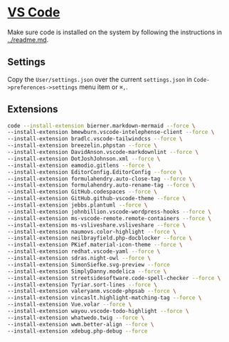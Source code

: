 # [VS Code](https://code.visualstudio.com/)

Make sure code is installed on the system by following the instructions in [../readme.md](../readme.md "Root Readme").

## Settings

Copy the `User/settings.json` over the current `settings.json` in `Code->preferences->settings` menu item or `⌘,`.

## Extensions

``` sh
code --install-extension bierner.markdown-mermaid --force \
--install-extension bmewburn.vscode-intelephense-client --force \
--install-extension bradlc.vscode-tailwindcss --force \
--install-extension breezelin.phpstan --force \
--install-extension DavidAnson.vscode-markdownlint --force \
--install-extension DotJoshJohnson.xml --force \
--install-extension eamodio.gitlens --force \
--install-extension EditorConfig.EditorConfig --force \
--install-extension formulahendry.auto-close-tag --force \
--install-extension formulahendry.auto-rename-tag --force \
--install-extension GitHub.codespaces --force \
--install-extension GitHub.github-vscode-theme --force \
--install-extension jebbs.plantuml --force \
--install-extension johnbillion.vscode-wordpress-hooks --force \
--install-extension ms-vscode-remote.remote-containers --force \
--install-extension ms-vsliveshare.vsliveshare --force \
--install-extension naumovs.color-highlight --force \
--install-extension neilbrayfield.php-docblocker --force \
--install-extension PKief.material-icon-theme --force \
--install-extension redhat.vscode-yaml --force \
--install-extension sdras.night-owl --force \
--install-extension SimonSiefke.svg-preview --force
--install-extension SimplyDanny.modelica --force \
--install-extension streetsidesoftware.code-spell-checker --force \
--install-extension Tyriar.sort-lines --force \
--install-extension valeryanm.vscode-phpsab --force \
--install-extension vincaslt.highlight-matching-tag --force \
--install-extension Vue.volar --force \
--install-extension wayou.vscode-todo-highlight --force \
--install-extension whatwedo.twig --force \
--install-extension wwm.better-align --force \
--install-extension xdebug.php-debug --force
```
